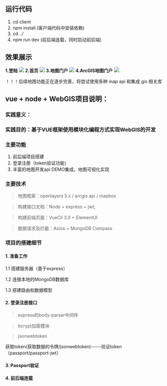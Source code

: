 ## 运行代码
1. cd client
2. npm install (客户端代码中安装依赖)
3. cd ../
4. npm run dev (前后端连载，同时启动前后端)

## 效果展示
**1.登陆**
![](https://gitee.com/woniugis/vue_webgis/blob/master/client/src/assets/readmeImg/loginPage.png)
**2.首页**
![](https://gitee.com/woniugis/vue_webgis/blob/master/client/src/assets/readmeImg/homePage.png)
**3.地图门户**
![](https://gitee.com/woniugis/vue_webgis/blob/master/client/src/assets/readmeImg/mapHomePage.png)
**4.ArcGIS地图门户**
![](https://gitee.com/woniugis/vue_webgis/blob/master/client/src/assets/readmeImg/arcgisHomePage.png)

！！！后续地图功能正在逐步完善，将尝试使用多种 map api 和集成 gis 相关库
##  vue + node + WebGIS项目说明：

### 实践意义：

### 实践目的：基于VUE框架使用模块化编程方式实现WebGIS的开发

### 主要功能
1. 前后端项目搭建
2. 登录注册（token验证功能）
3. 丰富的地图开发api DEMO集成，地图可视化实现

### 主要技术

> 地图框架：openlayers 5.x / arcgis api / mapbox

> 构建接口文档：Node + express + jwt;

> 构建前端页面：VueCli 3.0 + ElementUI

> 数据请求及拦截：Axios + MongoDB Compass

### 项目的搭建细节

#### 1. 准备工作
1.1 搭建服务器（基于express）

1.2 连接本地的MongoDB数据库

1.3 搭建路由和数据模型

#### 2. 登录注册接口
> express的body-parser中间件

> bcrypt加密模块

> jsonwebtoken

获取token(获取数据的令牌/jsonwebtoken)-----验证token（passport/passport-jwt）


#### 3. Passport验证



#### 4. 前后端连载
